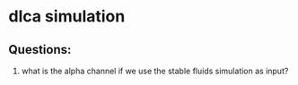 # dlca simulation

## Questions:

1. what is the alpha channel if we use the stable fluids simulation as input?


